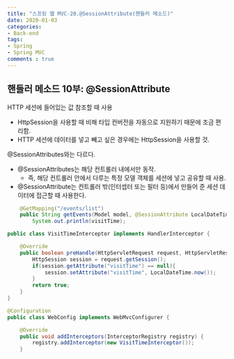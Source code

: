 ```yaml
---  
title: "스프링 웹 MVC-20.@SessionAttribute(핸들러 메소드)"
date: 2020-01-03
categories: 
- Back-end
tags:
- Spring 
- Spring MVC
comments : true
---
```


## 핸들러 메소드 10부: @SessionAttribute

HTTP 세션에 들어있는 값 참조할 때 사용
- HttpSession을 사용할 때 비해 타입 컨버전을 자동으로 지원하기 때문에 조금 편리함.
- HTTP 세션에 데이터를 넣고 빼고 싶은 경우에는 HttpSession을 사용할 것.

@SessionAttributes와는 다르다.
- @SessionAttributes는 해당 컨트롤러 내에서만 동작.
  - 즉, 해당 컨트롤러 안에서 다루는 특정 모델 객체를 세션에 넣고 공유할 때 사용.
- @SessionAttribute는 컨트롤러 밖(인터셉터 또는 필터 등)에서 만들어 준 세션 데이터에 접근할 때 사용한다.


~~~java
    @GetMapping("/events/list")
    public String getEvents(Model model, @SessionAttribute LocalDateTime visitTime){
        System.out.println(visitTime);
~~~

~~~java
public class VisitTimeInterceptor implements HandlerInterceptor {

    @Override
    public boolean preHandle(HttpServletRequest request, HttpServletResponse response, Object handler) throws Exception {
        HttpSession session = request.getSession();
        if(session.getAttribute("visitTime") == null){
            session.setAttribute("visitTime", LocalDateTime.now());
        }
        return true;
    }
}
~~~

~~~java
@Configuration
public class WebConfig implements WebMvcConfigurer {

    @Override
    public void addInterceptors(InterceptorRegistry registry) {
        registry.addInterceptor(new VisitTimeInterceptor());
    }
~~~

